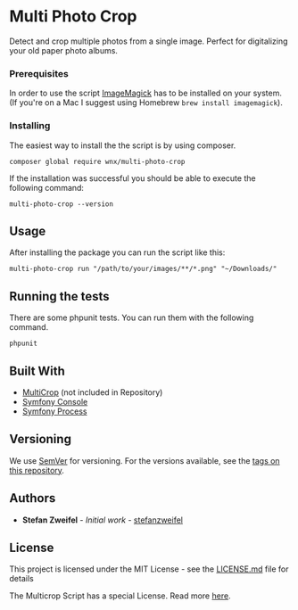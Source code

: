 # Multi Photo Crop

Detect and crop multiple photos from a single image. Perfect for digitalizing your old paper photo albums.

### Prerequisites

In order to use the script [ImageMagick](http://www.imagemagick.org/script/index.php) has to be installed on your system. (If you're on a Mac I suggest using Homebrew `brew install imagemagick`).

### Installing

The easiest way to install the the script is by using composer.

```shell
composer global require wnx/multi-photo-crop
```

If the installation was successful you should be able to execute the following command:

```shell
multi-photo-crop --version
```

## Usage

After installing the package you can run the script like this:

```shell
multi-photo-crop run "/path/to/your/images/**/*.png" "~/Downloads/"
```

## Running the tests

There are some phpunit tests. You can run them with the following command.

```shell
phpunit
```

## Built With

* [MultiCrop](http://www.fmwconcepts.com/imagemagick/multicrop/) (not included in Repository)
* [Symfony Console](https://github.com/symfony/console)
* [Symfony Process](https://github.com/symfony/process)

## Versioning

We use [SemVer](http://semver.org/) for versioning. For the versions available, see the [tags on this repository](https://github.com/stefanzweifel/multicrop-photos/tags).

## Authors

* **Stefan Zweifel** - *Initial work* - [stefanzweifel](https://github.com/stefanzweifel)

## License

This project is licensed under the MIT License - see the [LICENSE.md](LICENSE.md) file for details

The Multicrop Script has a special License. Read more [here](http://www.fmwconcepts.com/imagemagick/multicrop/).
